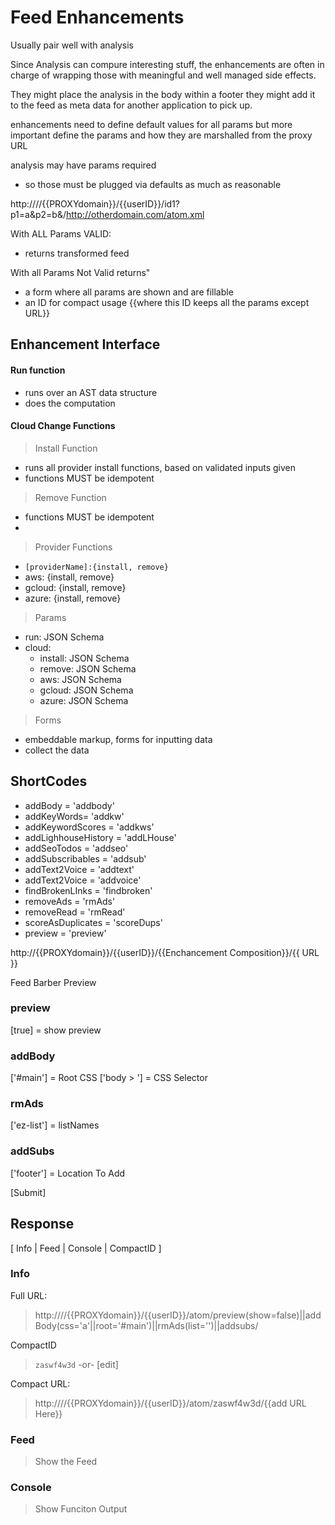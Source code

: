 # Feed Enhancements

Usually pair well with analysis

Since Analysis can compure interesting stuff, the enhancements are often in
charge of wrapping those with meaningful and well managed side effects.

They might place the analysis in the body within a footer they might add it to
the feed as meta data for another application to pick up.

enhancements need to define default values for all params but more important
define the params and how they are marshalled from the proxy URL

analysis may have params required

- so those must be plugged via defaults as much as reasonable

http:////{{PROXYdomain}}/{{userID}}/id1?p1=a&p2=b&/http://otherdomain.com/atom.xml

With ALL Params VALID:

- returns transformed feed

With all Params Not Valid returns"

- a form where all params are shown and are fillable
- an ID for compact usage {{where this ID keeps all the params except URL}}

## Enhancement Interface

#### Run function 
- runs over an AST data structure
- does the computation

#### Cloud Change Functions

> Install Function

- runs all provider install functions, based on validated inputs given
- functions MUST be idempotent

> Remove Function
- functions MUST be idempotent
- 

> Provider Functions

- `[providerName]:{install, remove}`
- aws: {install, remove}
- gcloud: {install, remove}
- azure: {install, remove}

> Params

- run: JSON Schema
- cloud:
    - install: JSON Schema
    - remove: JSON Schema
    - aws: JSON Schema
    - gcloud: JSON Schema
    - azure: JSON Schema

> Forms

- embeddable markup, forms for inputting data
- collect the data


## ShortCodes

- addBody = 'addbody'
- addKeyWords= 'addkw'
- addKeywordScores = 'addkws'
- addLighhouseHistory = 'addLHouse'
- addSeoTodos = 'addseo'
- addSubscribables = 'addsub'
- addText2Voice = 'addtext'
- addText2Voice = 'addvoice'
- findBrokenLInks = 'findbroken'
- removeAds = 'rmAds'
- removeRead = 'rmRead'
- scoreAsDuplicates = 'scoreDups'
- preview = 'preview'

http://{{PROXYdomain}}/{{userID}}/{{Enchancement Composition}}/{{ URL }}

Feed Barber Preview

### preview

[true] = show preview

### addBody

['#main'] = Root CSS ['body > '] = CSS Selector

### rmAds

['ez-list'] = listNames

### addSubs

['footer'] = Location To Add

[Submit]

## Response

[ Info | Feed | Console | CompactID ]

### Info

Full URL:

> http:////{{PROXYdomain}}/{{userID}}/atom/preview(show=false)||addBody(css='a'||root='#main')||rmAds(list='')||addsubs/

CompactID

> `zaswf4w3d` -or- [edit]

Compact URL:

> http:////{{PROXYdomain}}/{{userID}}/atom/zaswf4w3d/{{add URL Here}}

### Feed

> Show the Feed

### Console

> Show Funciton Output

